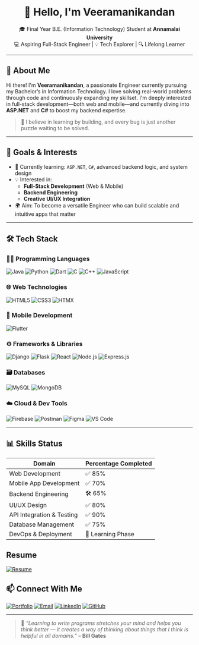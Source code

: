 <h1 align="center">👋 Hello, I'm Veeramanikandan</h1>
<p align="center">
  🎓 Final Year B.E. (Information Technology) Student at <strong>Annamalai University</strong> <br>
  💻 Aspiring Full-Stack Engineer | 💡 Tech Explorer | 🔍 Lifelong Learner
</p>

---

## 🚀 About Me

Hi there! I'm **Veeramanikandan**, a passionate Engineer currently pursuing my Bachelor’s in Information Technology. I love solving real-world problems through code and continuously expanding my skillset. I'm deeply interested in full-stack development—both web and mobile—and currently diving into **ASP.NET** and **C#** to boost my backend expertise.

> 🔎 I believe in learning by building, and every bug is just another puzzle waiting to be solved.

---

## 🎯 Goals & Interests

- 🌱 Currently learning: `ASP.NET`, `C#`, advanced backend logic, and system design
- 💡 Interested in:
  - **Full-Stack Development** (Web & Mobile)
  - **Backend Engineering**
  - **Creative UI/UX Integration**
- 🌍 Aim: To become a versatile Engineer who can build scalable and intuitive apps that matter

---

## 🛠️ Tech Stack

### 🧑‍💻 Programming Languages
![Java](https://img.shields.io/badge/Java-007396?style=for-the-badge&logo=java&logoColor=white)
![Python](https://img.shields.io/badge/Python-3670A0?style=for-the-badge&logo=python&logoColor=white)
![Dart](https://img.shields.io/badge/Dart-0175C2?style=for-the-badge&logo=dart&logoColor=white)
![C](https://img.shields.io/badge/C-00599C?style=for-the-badge&logo=c&logoColor=white)
![C++](https://img.shields.io/badge/C++-004482?style=for-the-badge&logo=c%2B%2B&logoColor=white)
![JavaScript](https://img.shields.io/badge/JavaScript-F7DF1E?style=for-the-badge&logo=javascript&logoColor=black)

### 🌐 Web Technologies
![HTML5](https://img.shields.io/badge/HTML5-e34c26?style=for-the-badge&logo=html5&logoColor=white)
![CSS3](https://img.shields.io/badge/CSS3-264de4?style=for-the-badge&logo=css3&logoColor=white)
![HTMX](https://img.shields.io/badge/HTMX-0099ff?style=for-the-badge&logoColor=white)

### 📱 Mobile Development
![Flutter](https://img.shields.io/badge/Flutter-02569B?style=for-the-badge&logo=flutter&logoColor=white)

### ⚙️ Frameworks & Libraries
![Django](https://img.shields.io/badge/Django-092E20?style=for-the-badge&logo=django&logoColor=white)
![Flask](https://img.shields.io/badge/Flask-000000?style=for-the-badge&logo=flask&logoColor=white)
![React](https://img.shields.io/badge/React-20232a?style=for-the-badge&logo=react&logoColor=61dafb)
![Node.js](https://img.shields.io/badge/Node.js-339933?style=for-the-badge&logo=node.js&logoColor=white)
![Express.js](https://img.shields.io/badge/Express.js-000000?style=for-the-badge&logo=express&logoColor=white)


### 🗃️ Databases
![MySQL](https://img.shields.io/badge/MySQL-005C84?style=for-the-badge&logo=mysql&logoColor=white)
![MongoDB](https://img.shields.io/badge/MongoDB-4EA94B?style=for-the-badge&logo=mongodb&logoColor=white)

### ☁️ Cloud & Dev Tools
![Firebase](https://img.shields.io/badge/Firebase-ffca28?style=for-the-badge&logo=firebase&logoColor=black)
![Postman](https://img.shields.io/badge/Postman-FF6C37?style=for-the-badge&logo=postman&logoColor=white)
![Figma](https://img.shields.io/badge/Figma-F24E1E?style=for-the-badge&logo=figma&logoColor=white)
![VS Code](https://img.shields.io/badge/VS%20Code-007ACC?style=for-the-badge&logo=visual-studio-code&logoColor=white)

---

## 📊 Skills Status

| Domain                    | Percentage Completed |
|--------------------------|----------------------|
| Web Development          | ✅ 85%               |
| Mobile App Development   | ✅ 70%               |
| Backend Engineering      | 🛠️ 65%              |
| UI/UX Design             | ✅ 80%               |
| API Integration & Testing| ✅ 90%               |
| Database Management      | ✅ 75%               |
| DevOps & Deployment      | 🧪 Learning Phase    |


##  Resume
[![Resume](https://img.shields.io/badge/Resume-VEERA5603/VEERA5603-000000?style=for-the-badge&logo=github&logoColor=white)](https://github.com/VEERA5603/VEERA5603/blob/main/Veera%20B.E-I.T-%20Resume.pdf)

## 📫 Connect With Me

[![Portfolio](https://img.shields.io/badge/Portfolio-veera1011.github.io-000000?style=for-the-badge&logo=github&logoColor=white)](https://veera1011.github.io/Veera/)
[![Email](https://img.shields.io/badge/Gmail-eveera5603@gmail.com-D14836?style=for-the-badge&logo=gmail&logoColor=white)](mailto:eveera5603@gmail.com)
[![LinkedIn](https://img.shields.io/badge/LinkedIn-blue?style=for-the-badge&logo=linkedin&logoColor=white)](https://www.linkedin.com/in/veeramanikandane335559312)
[![GitHub](https://img.shields.io/badge/GitHub-VEERA5603-181717?style=for-the-badge&logo=github)](https://github.com/VEERA5603)

---

> 🧠 *“Learning to write programs stretches your mind and helps you think better — it creates a way of thinking about things that I think is helpful in all domains.”* – **Bill Gates**
